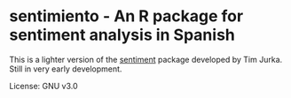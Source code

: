 sentimiento - An R package for sentiment analysis in Spanish
===========

This is a lighter version of the [sentiment](https://github.com/timjurka/sentiment) package developed by Tim Jurka. Still in very early development. 

License: GNU v3.0
